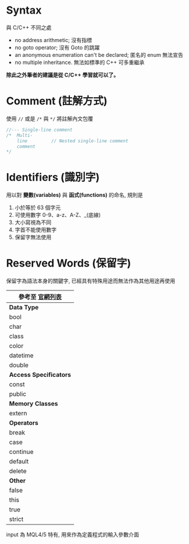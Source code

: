 # Syntax
與 C/C++ 不同之處

* no address arithmetic; 沒有指標
* no goto operator; 沒有 Goto 的跳躍
* an anonymous enumeration can't be declared; 匿名的 enum 無法宣告
* no multiple inheritance. 無法如標準的 C++ 可多重繼承

**除此之外筆者的建議是從 C/C++ 學習就可以了。**

# Comment (註解方式)
使用 `//` 或是 `/*` 與 `*/` 將註解內文包覆
```c
//--- Single-line comment
/*  Multi-
    line         // Nested single-line comment
    comment
*/
```

# Identifiers (識別字)
用以對 **變數(variables)** 與 **函式(functions)** 的命名, 規則是
1. 小於等於 63 個字元
2. 可使用數字 0-9、a-z、A-Z、_(底線)
3. 大小寫視為不同
4. 字首不能使用數字
5. 保留字無法使用

# Reserved Words (保留字)
保留字為語法本身的關鍵字, 已經具有特殊用途而無法作為其他用途再使用

|參考至 [官網列表](https://docs.mql4.com/basis/syntax/reserved)|
| -- |
|**Data Type**|
|bool|enum|struct| 
|char|float|uchar|
|class|int|uint|
|color|long|ulong|
|datetime|short|ushort|
|double|string|void|
|**Access Specificators**|
|const|private|protected|
|public|virtual| 
|**Memory Classes**|
|extern|input|static|
|**Operators**|
|break|do|operator|
|case|else|return|
|continue|for|sizeof|
|default|if|switch|
|delete|new|while|
|**Other**|
|false|#define|#property|
|this|#import|template|
|true|#include|typename|
|strict|

input 為 MQL4/5 特有, 用來作為定義程式的輸入參數介面